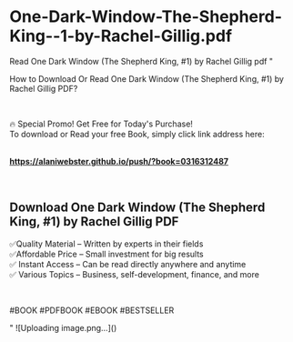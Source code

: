 # One-Dark-Window-The-Shepherd-King--1-by-Rachel-Gillig.pdf
Read One Dark Window (The Shepherd King, #1) by Rachel Gillig pdf
"<p>How to Download Or Read One Dark Window (The Shepherd King, #1) by Rachel Gillig PDF?</p>
<p>&nbsp;</p>
<p>&#128293;  Special Promo! Get Free for Today's Purchase!<br />To download or Read your free Book, simply click link address here:&nbsp;<br />&nbsp;</p>
<p><a href=""https://alaniwebster.github.io/push/?book=0316312487""><strong>https://alaniwebster.github.io/push/?book=0316312487</strong></a></p>
<p>&nbsp;</p>
<h2>Download One Dark Window (The Shepherd King, #1) by Rachel Gillig PDF</h2>
<p>&#x2705;Quality Material &ndash; Written by experts in their fields<br />&#x2705;Affordable Price &ndash; Small investment for big results<br />&#x2705; Instant Access &ndash; Can be read directly anywhere and anytime<br />&#x2705; Various Topics &ndash; Business, self-development, finance, and more</p>
<p>&nbsp;</p>
<p>#BOOK #PDFBOOK #EBOOK #BESTSELLER</p>
"
![Uploading image.png…]()
